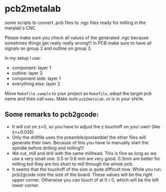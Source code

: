 pcb2metalab
===========

some scripts to convert .pcb files to .ngc files ready for milling in the metalab's CNC

Please make sure you check all values of the generated .ngc because sometimes things get really really wrong!!!
In PCB make sure to have all signals on group 2 and outline on group 3.

In my setup i use:

* component: layer 1
* outline: layer 3
* component side: layer 1
* everything else: layer 2

Move `Makefile.sample` to your project as `Makefile`, adopt the target pcb name and then call
`make`.
Make sure `pcb2metalab.sh` is in your `$PATH`.

Some remarks to pcb2gcode:
--------------------------

* It will cut on z=0, so you have to adjust the z touchoff
  on your own! (like z=+0.035)
* Only the drillfile uses the preamble/postamble! 
  the other files will generate their own.
  Because of this you have to manually start the spindle 
  before drilling and milling!!!
* We cut, mill and drill with the same millhead.
  This is fine as long as we use a very small one. 0.5 or 0.6
  mm are very good. 0.3mm are better for milling but they are
  too short to mill through the whole pcb.
* It seems that the touchoff of the size is quite difficult now.
  While you run pcb2gcode note the size of the board. 
  These values will be the right upper corner.
  Otherwise you can touch of at 0 / 0, which will be
  the left lower corner.
